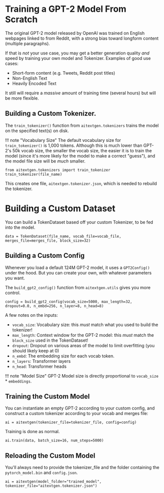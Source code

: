 # Training a GPT-2 Model From Scratch

The original GPT-2 model released by OpenAI was trained on English webpages linked to from Reddit, with a strong bias toward longform content (multiple paragraphs).

If that is _not_ your use case, you may get a better generation quality _and_ speed by training your own model and Tokenizer. Examples of good use cases:

- Short-form content (e.g. Tweets, Reddit post titles)
- Non-English Text
- Heavily Encoded Text

It still will require a _massive_ amount of training time (several hours) but will be more flexible.

## Building a Custom Tokenizer.

The `train_tokenizer()` function from `aitextgen.tokenizers` trains the model on the specified text(s) on disk.

<!--prettier-ignore-->
!!! note "Vocabulary Size"
    The default vocabulary size for `train_tokenizer()` is 1,000 tokens. Although this is much lower than GPT-2's 50k vocab size, the smaller the vocab size, the easier it is to train the model (since it's more likely for the model to make a correct "guess"), and the model file size will be _much_ smaller.

```py3
from aitextgen.tokenizers import train_tokenizer
train_tokenizer(file_name)
```

This creates one file, `aitextgen.tokenizer.json`, which is needed to rebuild the tokenizer.

# Building a Custom Dataset

You can build a TokenDataset based off your custom Tokenizer, to be fed into the model.

```py3
data = TokenDataset(file_name, vocab_file=vocab_file, merges_file=merges_file, block_size=32)
```

## Building a Custom Config

Whenever you load a default 124M GPT-2 model, it uses a `GPT2Config()` under the hood. But you can create your own, with whatever parameters you want.

The `build_gpt2_config()` function from `aitextgen.utils` gives you more control.

```py3
config = build_gpt2_config(vocab_size=5000, max_length=32, dropout=0.0, n_embd=256, n_layer=8, n_head=8)
```

A few notes on the inputs:

- `vocab_size`: Vocabulary size: this _must_ match what you used to build the tokenizer!
- `max_length`: Context window for the GPT-2 model: this _must_ match the `block_size` used in the TokenDataset!
- `dropout`: Dropout on various areas of the model to limit overfitting (you should likely keep at 0)
- `n_embd`: The embedding size for each vocab token.
- `n_layers`: Transformer layers
- `n_head`: Transformer heads

<!--prettier-ignore-->
!!! note "Model Size"
    GPT-2 Model size is directly proportional to `vocab_size` \* `embeddings`.

## Training the Custom Model

You can instantiate an empty GPT-2 according to your custom config, and construct a custom tokenizer according to your vocab and merges file:

```py3
ai = aitextgen(tokenizer_file=tokenizer_file, config=config)
```

Training is done as normal.

```py3
ai.train(data, batch_size=16, num_steps=5000)
```

## Reloading the Custom Model

You'll always need to provide the tokenizer_file and the folder containing the `pytorch_model.bin` and `config.json`.

```py3
ai = aitextgen(model_folder="trained_model", tokenizer_file="aitextgen.tokenizer.json")
```
